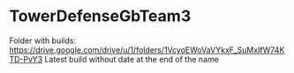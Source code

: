 # TowerDefenseGbTeam3
Folder with builds: https://drive.google.com/drive/u/1/folders/1VcyoEWoVaVYkxF_SuMxIfW74KTD-PvY3
Latest build without date at the end of the name
